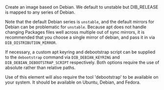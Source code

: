 Create an image based on Debian. We default to unstable but DIB_RELEASE
is mapped to any series of Debian.

Note that the default Debian series is `unstable`, and the default
mirrors for Debian can be problematic for `unstable`. Because apt does
not handle changing Packages files well across multiple out of sync
mirrors, it is recommended that you choose a single mirror of debian,
and pass it in via `DIB_DISTRIBUTION_MIRROR`.

If necessary, a custom apt keyring and debootstrap script can be
supplied to the `debootstrap` command via `DIB_DEBIAN_KEYRING` and
`DIB_DEBIAN_DEBOOTSTRAP_SCRIPT` respectively. Both options require the
use of absolute rather than relative paths.

Use of this element will also require the tool 'debootstrap' to be
available on your system. It should be available on Ubuntu, Debian,
and Fedora.
